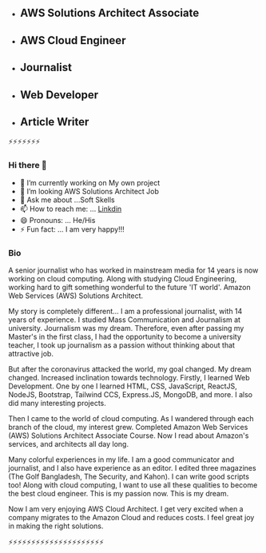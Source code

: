 

- ## AWS Solutions Architect Associate
- ## AWS Cloud Engineer
- ## Journalist
- ## Web Developer
- ## Article Writer

⚡⚡⚡⚡⚡⚡⚡

### Hi there 👋
- 🔭 I’m currently working on My own project
- 👯 I’m looking AWS Solutions Architect Job
- 💬 Ask me about ...Soft Skells
- 📫 How to reach me: ... [Linkdin](https://www.linkedin.com/in/md-mejbaul-haque-67b67b71/)
- 😄 Pronouns: ... He/His
- ⚡ Fun fact: ... I am very happy!!!



### Bio

A senior journalist who has worked in mainstream media for 14 years is now working on cloud computing. Along with studying Cloud Engineering, working hard to gift something wonderful to the future 'IT world'. Amazon Web Services (AWS) Solutions Architect.

My story is completely different... I am a professional journalist, with 14 years of experience. I studied Mass Communication and Journalism at university. Journalism was my dream. Therefore, even after passing my Master's in the first class, I had the opportunity to become a university teacher, I took up journalism as a passion without thinking about that attractive job.

But after the coronavirus attacked the world, my goal changed. My dream changed. Increased inclination towards technology. Firstly, I learned Web Development. One by one I learned HTML, CSS, JavaScript, ReactJS, NodeJS, Bootstrap, Tailwind CCS, Express.JS, MongoDB, and more. I also did many interesting projects.

Then I came to the world of cloud computing. As I wandered through each branch of the cloud, my interest grew. Completed Amazon Web Services (AWS) Solutions Architect Associate Course. Now I read about Amazon's services, and architects all day long.

Many colorful experiences in my life. I am a good communicator and journalist, and I also have experience as an editor. I edited three magazines (The Golf Bangladesh, The Security, and Kahon). I can write good scripts too! Along with cloud computing, I want to use all these qualities to become the best cloud engineer. This is my passion now. This is my dream.

Now I am very enjoying AWS Cloud Architect. I get very excited when a company migrates to the Amazon Cloud and reduces costs. I feel great joy in making the right solutions.

⚡⚡⚡⚡⚡⚡⚡⚡⚡⚡⚡⚡⚡⚡⚡⚡⚡⚡⚡⚡⚡

